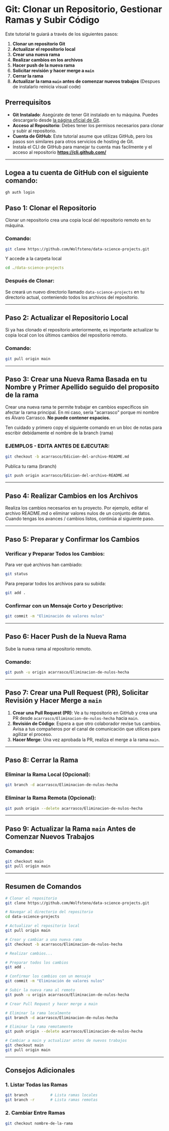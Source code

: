 # Git: Clonar un Repositorio, Gestionar Ramas y Subir Código

Este tutorial te guiará a través de los siguientes pasos:

1. **Clonar un repositorio Git**
2. **Actualizar el repositorio local**
3. **Crear una nueva rama**
4. **Realizar cambios en los archivos**
5. **Hacer push de la nueva rama**
6. **Solicitar revisión y hacer merge a `main`**
7. **Cerrar la rama**
8. **Actualizar la rama `main` antes de comenzar nuevos trabajos** (Despues de instalarlo reinicia visual code)

## Prerrequisitos

- **Git Instalado**: Asegúrate de tener Git instalado en tu máquina. Puedes descargarlo desde [la página oficial de Git](https://git-scm.com/downloads).
- **Acceso al Repositorio**: Debes tener los permisos necesarios para clonar y subir al repositorio.
- **Cuenta de GitHub**: Este tutorial asume que utilizas GitHub, pero los pasos son similares para otros servicios de hosting de Git.
- Instala el CLI de GitHub para manejar tu cuenta mas facilmente y el acceso al repositorio **https://cli.github.com/**

---

## Logea a tu cuenta de GitHub con el siguiente comando:
```bash
gh auth login
```

## Paso 1: Clonar el Repositorio

Clonar un repositorio crea una copia local del repositorio remoto en tu máquina.

### Comando:

```bash
git clone https://github.com/Wolfsteno/data-science-projects.git
```

Y accede a la carpeta local
```cmd
cd ./data-science-projects
```

### Después de Clonar:

Se creará un nuevo directorio llamado `data-science-projects` en tu directorio actual, conteniendo todos los archivos del repositorio.

---

## Paso 2: Actualizar el Repositorio Local

Si ya has clonado el repositorio anteriormente, es importante actualizar tu copia local con los últimos cambios del repositorio remoto.

### Comando:

```bash
git pull origin main
```

---

## Paso 3: Crear una Nueva Rama Basada en tu Nombre y Primer Apellido seguido del proposito de la rama

Crear una nueva rama te permite trabajar en cambios específicos sin afectar la rama principal. En mi caso, sería "acarrasco" porque mi nombre es Álvaro Carrasco. <strong>No puede contener espacios.</strong> <br>

Ten cuidado y primero copy el siguiente comando en un bloc de notas para escribir debidamente el nombre de la branch (rama)

### EJEMPLOS - EDITA ANTES DE EJECUTAR:

```bash
git checkout -b acarrasco/Edicion-del-archivo-README.md
```

Publica tu rama (branch)
```bash
git push origin acarrasco/Edicion-del-archivo-README.md
```

---

## Paso 4: Realizar Cambios en los Archivos

Realiza los cambios necesarios en tu proyecto. Por ejemplo, editar el archivo README.md o eliminar valores nulos de un conjunto de datos. Cuando tengas los avances / cambios listos, continúa al siguiente paso.

---

## Paso 5: Preparar y Confirmar los Cambios

### Verificar y Preparar Todos los Cambios:

Para ver qué archivos han cambiado:

```bash
git status
```

Para preparar todos los archivos para su subida:

```bash
git add .
```

### Confirmar con un Mensaje Corto y Descriptivo:

```bash
git commit -m "Eliminación de valores nulos"
```

---

## Paso 6: Hacer Push de la Nueva Rama

Sube la nueva rama al repositorio remoto.

### Comando:

```bash
git push -u origin acarrasco/Eliminacion-de-nulos-hecha
```

---

## Paso 7: Crear una Pull Request (PR), Solicitar Revisión y Hacer Merge a `main`

1. **Crear una Pull Request (PR)**: Ve a tu repositorio en GitHub y crea una PR desde `acarrasco/Eliminacion-de-nulos-hecha` hacia `main`.
2. **Revisión de Código**: Espera a que otro colaborador revise tus cambios. Avisa a tus compañeros por el canal de comunicación que utilices para agilizar el proceso.
3. **Hacer Merge**: Una vez aprobada la PR, realiza el merge a la rama `main`.

---

## Paso 8: Cerrar la Rama

### Eliminar la Rama Local (Opcional):

```bash
git branch -d acarrasco/Eliminacion-de-nulos-hecha
```

### Eliminar la Rama Remota (Opcional):

```bash
git push origin --delete acarrasco/Eliminacion-de-nulos-hecha
```

---

## Paso 9: Actualizar la Rama `main` Antes de Comenzar Nuevos Trabajos

### Comandos:

```bash
git checkout main
git pull origin main
```

---

## Resumen de Comandos

```bash
# Clonar el repositorio
git clone https://github.com/Wolfsteno/data-science-projects.git

# Navegar al directorio del repositorio
cd data-science-projects

# Actualizar el repositorio local
git pull origin main

# Crear y cambiar a una nueva rama
git checkout -b acarrasco/Eliminacion-de-nulos-hecha

# Realizar cambios...

# Preparar todos los cambios
git add .

# Confirmar los cambios con un mensaje
git commit -m "Eliminación de valores nulos"

# Subir la nueva rama al remoto
git push -u origin acarrasco/Eliminacion-de-nulos-hecha

# Crear Pull Request y hacer merge a main

# Eliminar la rama localmente
git branch -d acarrasco/Eliminacion-de-nulos-hecha

# Eliminar la rama remotamente
git push origin --delete acarrasco/Eliminacion-de-nulos-hecha

# Cambiar a main y actualizar antes de nuevos trabajos
git checkout main
git pull origin main
```

---

## Consejos Adicionales

### 1. Listar Todas las Ramas

```bash
git branch          # Lista ramas locales
git branch -r       # Lista ramas remotas
```

### 2. Cambiar Entre Ramas

```bash
git checkout nombre-de-la-rama
```
